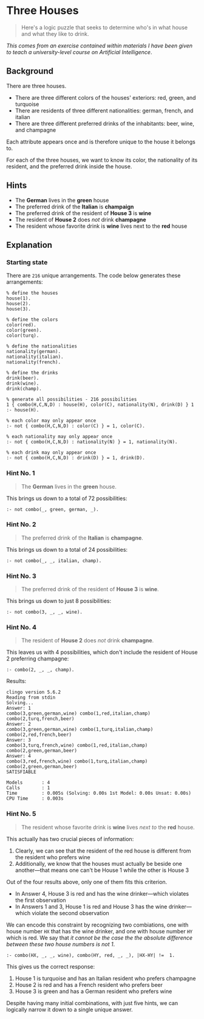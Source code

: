 # Three Houses
> Here's a logic puzzle that seeks to determine who's in what house and what they like to drink.

*This comes from an exercise contained within materials I have been given to teach a university-level course on Artificial Intelligence*.

## Background
There are three houses.
* There are three different colors of the houses' exteriors: red, green, and turquoise
* There are residents of three different nationalities: german, french, and italian
* There are three different preferred drinks of the inhabitants: beer, wine, and champagne

Each attribute appears once and is therefore unique to the house it belongs to.

For each of the three houses, we want to know its color, the nationality of its resident, and the preferred drink inside the house.

## Hints
* The **German** lives in the **green** house
* The preferred drink of the **Italian** is **champaign**
* The preferred drink of the resident of **House 3** is **wine**
* The resident of **House 2** does *not* drink **champagne**
* The resident whose favorite drink is **wine** lives next to the **red** house

## Explanation

### Starting state
There are `216` unique arrangements.  The code below generates these arrangements:

```
% define the houses
house(1).
house(2).
house(3).

% define the colors
color(red).
color(green).
color(turq).

% define the nationalities
nationality(german).
nationality(italian).
nationality(french).

% define the drinks
drink(beer).
drink(wine).
drink(champ).

% generate all possibilities - 216 possibilities
1 { combo(H,C,N,D) : house(H), color(C), nationality(N), drink(D) } 1 :- house(H).
    
% each color may only appear once
:- not { combo(H,C,N,D) : color(C) } = 1, color(C).
    
% each nationality may only appear once
:- not { combo(H,C,N,D) : nationality(N) } = 1, nationality(N).
    
% each drink may only appear once
:- not { combo(H,C,N,D) : drink(D) } = 1, drink(D).
```

### Hint No. 1
> The **German** lives in the **green** house.

This brings us down to a total of 72 possibilities:
```
:- not combo(_, green, german, _).
```
### Hint No. 2
> The preferred drink of the **Italian** is **champagne**.

This brings us down to a total of 24 possibilities:
```
:- not combo(_, _, italian, champ).
```

### Hint No. 3
> The preferred drink of the resident of **House 3** is **wine**.

This brings us down to just 8 possibilities:
```
:- not combo(3, _, _, wine).
```

### Hint No. 4
> The resident of **House 2** does *not* drink **champagne**.

This leaves us with 4 possibilities, which don't include the resident of House 2 preferring champagne:
```
:- combo(2, _, _, champ).
```

Results:
```
clingo version 5.6.2
Reading from stdin
Solving...
Answer: 1
combo(3,green,german,wine) combo(1,red,italian,champ) combo(2,turq,french,beer)
Answer: 2
combo(3,green,german,wine) combo(1,turq,italian,champ) combo(2,red,french,beer)
Answer: 3
combo(3,turq,french,wine) combo(1,red,italian,champ) combo(2,green,german,beer)
Answer: 4
combo(3,red,french,wine) combo(1,turq,italian,champ) combo(2,green,german,beer)
SATISFIABLE

Models       : 4
Calls        : 1
Time         : 0.005s (Solving: 0.00s 1st Model: 0.00s Unsat: 0.00s)
CPU Time     : 0.003s
```

### Hint No. 5
> The resident whose favorite drink is **wine** lives _next to_ the **red** house.

This actually has two crucial pieces of information:
1. Clearly, we can see that the resident of the red house is different from the resident who prefers wine
2. Additionally, we know that the houses must actually be beside one another—that means one can't be House 1 while the other is House 3

Out of the four results above, only one of them fits this criterion.
* In Answer 4, House 3 is red and has the wine drinker—which violates the first observation
* In Answers 1 and 3, House 1 is red and House 3 has the wine drinker—which violate the second observation

We can encode this constraint by recognizing two combiations, one with house number `HX` that has the wine drinker, and one with house number `HY` which is red.  We say that *it cannot be the case the the absolute difference between these two house numbers is not 1*.

```
:- combo(HX, _, _, wine), combo(HY, red, _, _), |HX-HY| !=  1.
```

This gives us the correct response:
1. House 1 is turquoise and has an Italian resident who prefers champagne
2. House 2 is red and has a French resident who prefers beer
3. House 3 is green and has a German resident who prefers wine

Despite having many initial combinations, with just five hints, we can logically narrow it down to a single unique answer.
